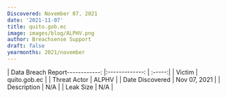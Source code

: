 ```yaml
---
Discovered: November 07, 2021
date: '2021-11-07'
title: quito.gob.ec
image: images/blog/ALPHV.png
author: Breachsense Support
draft: false
yearmonths: 2021/november
---
```


| Data Breach Report------------:   |:-------------:    | :-----:|
| Victim    | quito.gob.ec      | 
| Threat Actor    | ALPHV      | 
| Date Discovered    | Nov 07, 2021      | 
| Description    | N/A      | 
| Leak Size    | N/A      | 


